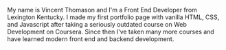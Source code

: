 My name is Vincent Thomason and I'm a Front End Developer from Lexington Kentucky. I made my first portfolio page with vanilla HTML, CSS, and Javascript after taking a seriously outdated course on Web Development on Coursera. Since then I've taken many more courses and have learned modern front end and backend development.

